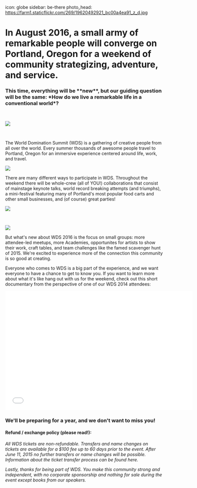 icon: globe
sidebar: be-there
photo_head: https://farm1.staticflickr.com/269/19620492921_bc00a4ea91_z_d.jpg

# In August 2016, a small army of remarkable people will converge on Portland, Oregon for a weekend of community strategizing, adventure, and service.

<div class="zig-zags_blue"></div>
<h3 class="sub-karla">This time, everything will be **new**, but our guiding question will be the same: *How do we live a remarkable life in a conventional world*?</h3>
<script src="//checkout.stripe.com/checkout.js"></script>
<div class="ticket-purchase-area"></div>
<br>

![](https://farm8.staticflickr.com/7389/9229148524_56612936ec_z_d.jpg)

<br>
<p>The World Domination Summit (WDS) is a gathering of creative people from all over the world. Every summer thousands of awesome people travel to Portland, Oregon for an immersive experience centered around life, work, and travel.</p>

![](https://farm1.staticflickr.com/269/19620492921_bc00a4ea91_z_d.jpg)
<br>
<p>There are many different ways to participate in WDS. Throughout the weekend there will be whole-crew (all of YOU!) collaborations that consist of mainstage keynote talks, world record breaking attempts (and triumphs), a mini-festival featuring many of Portland's most popular food carts and other small businesses, and (of course) great parties!</p>

![](https://farm1.staticflickr.com/495/19421751988_3806f1601f_z_d.jpg)

<br>
<div class="ticket-purchase-area"></div>

![](https://farm1.staticflickr.com/550/19612696965_bcaf32121a_z_d.jpg)

<p>But what's new about WDS 2016 is the focus on small groups: more attendee-led meetups, more Academies, opportunites for artists to show their work, craft tables, and team challenges like the famed scavenger hunt of 2015. We're excited to experience more of the connection this community is so good at creating.</p>

<p>Everyone who comes to WDS is a big part of the experience, and we want everyone to have a chance to get to know you. If you want to learn more about what it's like hang out with us for the weekend, check out this short documentary from the perspective of one of our WDS 2014 attendees:</p>

<iframe class="modal-remove" src="//player.vimeo.com/video/109484290?title=0&amp;byline=0&amp;portrait=0&amp;autoplay=0" width="600" height="381" frameborder="0" webkitallowfullscreen mozallowfullscreen allowfullscreen></iframe>

### We'll be preparing for a year, and we don't want to miss you!

<div class="ticket-purchase-area"></div>

#### Refund / exchange policy (please read!):

_All WDS tickets are non-refundable. Transfers and name changes on tickets are available for a $100 fee up to 60 days prior to the event. After June 11, 2015 no further transfers or name changes will be possible. Information about the ticket transfer process can be found here._

_Lastly, thanks for being part of WDS. You make this community strong and independent, with no corporate sponsorship and nothing for sale during the event except books from our speakers._

